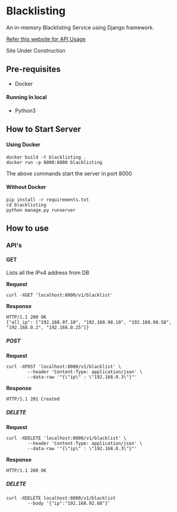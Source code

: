 # Blacklisting
An in-memory Blacklisting Service using Django framework.

[Refer this website for API Usage](https://rakesht2499.github.io/Blacklisting/)

Site Under Construction

## Pre-requisites

- Docker

#### Running In local

- Python3

## How to Start Server

#### Using Docker

```shell script
docker build -t blacklisting .
docker run -p 8000:8000 blacklisting
```
The above commands start the server in port 8000

#### Without Docker

```shell script
pip install -r requirements.txt
cd blacklisting
python manage.py runserver
```

## How to use

### API's

#### GET

Lists all the IPv4 address from DB

**Request**

```shell script
curl -XGET 'localhost:8000/v1/blacklist'
```

**Response**
```shell script
HTTP/1.1 200 OK
{"all_ip": ["192.168.97.10", "192.168.98.10", "192.168.08.58", "192.168.0.2", "192.168.0.25"]}
```

##### POST

**Request**

```shell script
curl -XPOST 'localhost:8000/v1/blacklist' \
        --header 'Content-Type: application/json' \
        --data-raw '"{\"ip\" : \"192.168.0.3\"}"'
```

**Response**
```shell script
HTTP/1.1 201 Created
```

##### DELETE

**Request**

```shell script
curl -XDELETE 'localhost:8000/v1/blacklist' \
        --header 'Content-Type: application/json' \
        --data-raw '"{\"ip\" : \"192.168.0.3\"}"'
```

**Response**
```shell script
HTTP/1.1 200 OK
```

##### DELETE

```shell script
curl -XDELETE localhost:8000/v1/blacklist
        --body '{"ip":"192.168.92.68"}'
```

